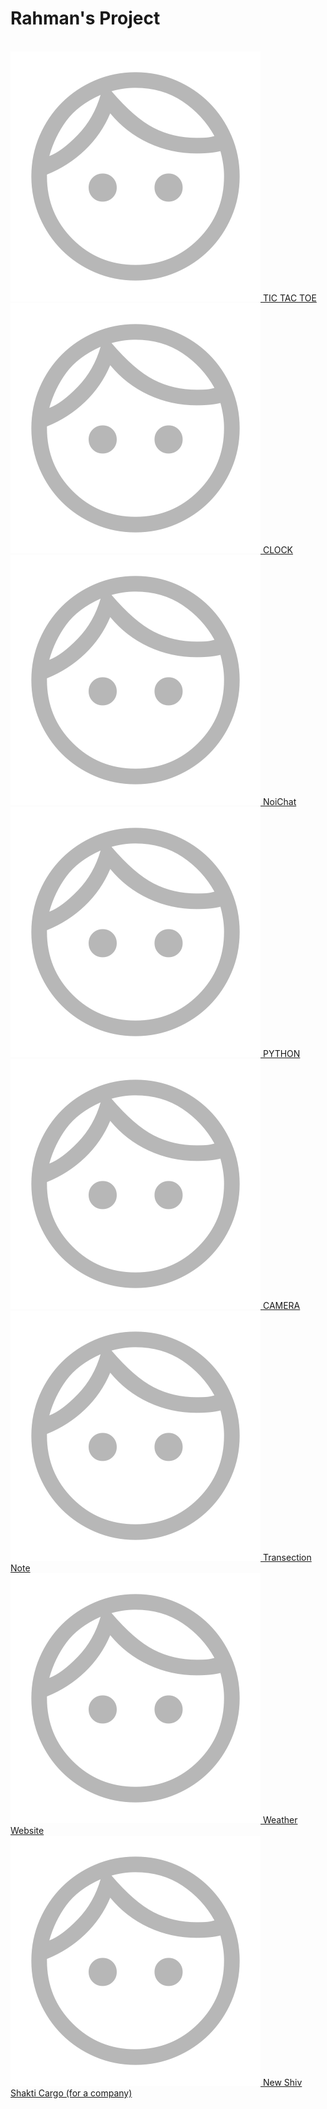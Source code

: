 # Rahman's Project
<br>
<a href="https://faizanurahman17.github.io/tictactoegame">
    <img src="logo.png">
    TIC TAC TOE
</a>
<br>
<a href="https://github.com/faizanurahman17/clock">
    <img src="logo.png">
    CLOCK
</a>
<br>
<a href="https://github.com/faizanurahman17/NoiChat">
    <img src="logo.png">
    NoiChat
</a>
<br>
<a href="https://github.com/faizanurahman17/(python)">
    <img src="logo.png">
    PYTHON
</a>
<br>
<a href="https://github.com/faizanurahman17/camera">
    <img src="logo.png">
    CAMERA
</a>
<br>
<a href="https://github.com/faizanurahman17/transection">
    <img src="logo.png">
    Transection Note
</a>
<br>
<a href="https://github.com/faizanurahman17/weather-website">
    <img src="logo.png">
    Weather Website
</a>
<br>
<a href="https://github.com/faizanurahman17/newshivshakticargo">
    <img src="logo.png">
    New Shiv Shakti Cargo (for a company)
</a>